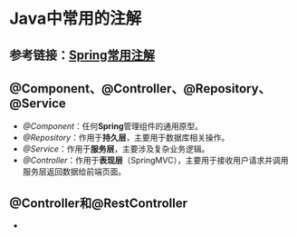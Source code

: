 # Java中常用的注解

## 参考链接：[Spring常用注解](https://zhuanlan.zhihu.com/p/137507309)

## @Component、@Controller、@Repository、@Service

- *@Component*：任何**Spring**管理组件的通用原型。
- *@Repository*：作用于**持久层**，主要用于数据库相关操作。
- *@Service*：作用于**服务层**，主要涉及复杂业务逻辑。
- *@Controller*：作用于**表现层**（SpringMVC），主要用于接收用户请求并调用服务层返回数据给前端页面。

## @Controller和@RestController

- 